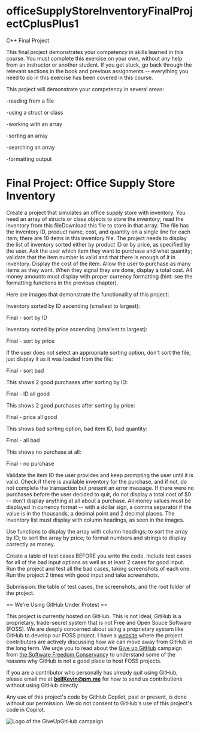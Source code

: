 # officeSupplyStoreInventoryFinalProjectCplusPlus1

C++ Final Project

This final project demonstrates your competency in skills learned in this course. You must complete this exercise on your own, without any help from an instructor or another student. If you get stuck, go back through the relevant sections in the book and previous assignments -- everything you need to do in this exercise has been covered in this course.

This project will demonstrate your competency in several areas: 

-reading from a file

-using a struct or class

-working with an array

-sorting an array

-searching an array

-formatting output
 

# Final Project: Office Supply Store Inventory

Create a project that simulates an office supply store with inventory. You need an array of structs or class objects to store the inventory; read the inventory from this fileDownload this file to store in that array. The file has the inventory ID, product name, cost, and quantity on a single line for each item; there are 10 items in this inventory file. The project needs to display the list of inventory sorted either by product ID or by price, as specified by the user. Ask the user which item they want to purchase and what quantity; validate that the item number is valid and that there is enough of it in inventory. Display the cost of the item. Allow the user to purchase as many items as they want. When they signal they are done, display a total cost. All money amounts must display with proper currency formatting (hint: see the formatting functions in the previous chapter). 

Here are images that demonstrate the functionality of this project:

Inventory sorted by ID ascending (smallest to largest):

Final - sort by ID   

Inventory sorted by price ascending (smallest to largest):

Final - sort by price

If the user does not select an appropriate sorting option, don't sort the file, just display it as it was loaded from the file:

Final - sort bad

This shows 2 good purchases after sorting by ID:

Final - ID all good    

This shows 2 good purchases after sorting by price:

Final - price all good

This shows bad sorting option, bad item ID, bad quantity:

Final - all bad 

This shows no purchase at all:

Final - no purchase

Validate the item ID the user provides and keep prompting the user until it is valid. Check if there is available inventory for the purchase, and if not, do not complete the transaction but present an error message. If there were no purchases before the user decided to quit, do not display a total cost of $0 -- don't display anything at all about a purchase. All money values must be displayed in currency format -- with a dollar sign, a comma separator if the value is in the thousands, a decimal point and 2 decimal places. The inventory list must display with column headings, as seen in the images.

Use functions to display the array with column headings; to sort the array by ID; to sort the array by price; to format numbers and strings to display correctly as money.

Create a table of test cases BEFORE you write the code. Include test cases for all of the bad input options as well as at least 2 cases for good input. Run the project and test all the bad cases, taking screenshots of each one. Run the project 2 times with good input and take screenshots.

 

Submission: the table of test cases, the screenshots, and the root folder of the project.

== We're Using GitHub Under Protest ==

This project is currently hosted on GitHub.  This is not ideal; GitHub is a
proprietary, trade-secret system that is not Free and Open Souce Software
(FOSS).  We are deeply concerned about using a proprietary system like GitHub
to develop our FOSS project. I have a [website](https://bellKevin.me) where the
project contributors are actively discussing how we can move away from GitHub
in the long term.  We urge you to read about the [Give up GitHub](https://GiveUpGitHub.org) campaign 
from [the Software Freedom Conservancy](https://sfconservancy.org) to understand some of the reasons why GitHub is not 
a good place to host FOSS projects.

If you are a contributor who personally has already quit using GitHub, please
email me at **bellKevin@pm.me** for how to send us contributions without
using GitHub directly.

Any use of this project's code by GitHub Copilot, past or present, is done
without our permission.  We do not consent to GitHub's use of this project's
code in Copilot.

![Logo of the GiveUpGitHub campaign](https://sfconservancy.org/img/GiveUpGitHub.png)
